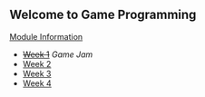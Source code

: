 ## Welcome to Game Programming

[Module Information](ModuleInformation)

* ~~[Week 1](WeekOne)~~ _Game Jam_
* [Week 2](WeekTwo)
* [Week 3](WeekThree)
* [Week 4](WeekFour)
